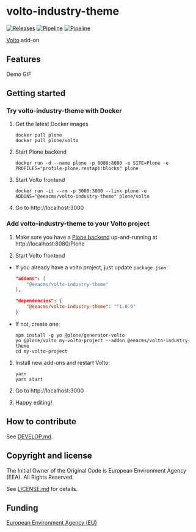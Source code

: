 # volto-industry-theme
[![Releases](https://img.shields.io/github/v/release/eea/volto-industry-theme)](https://github.com/eea/volto-industry-theme/releases)
[![Pipeline](https://ci.eionet.europa.eu/buildStatus/icon?job=volto-addons%2Fvolto-industry-theme%2Fmaster&subject=master)](https://ci.eionet.europa.eu/view/Github/job/volto-addons/job/volto-industry-theme/job/master/display/redirect)
[![Pipeline](https://ci.eionet.europa.eu/buildStatus/icon?job=volto-addons%2Fvolto-industry-theme%2Fdevelop&subject=develop)](https://ci.eionet.europa.eu/view/Github/job/volto-addons/job/volto-industry-theme/job/develop/display/redirect)

[Volto](https://github.com/plone/volto) add-on

## Features

Demo GIF

## Getting started

### Try volto-industry-theme with Docker

1. Get the latest Docker images

   ```
   docker pull plone
   docker pull plone/volto
   ```

1. Start Plone backend
   ```
   docker run -d --name plone -p 8080:8080 -e SITE=Plone -e PROFILES="profile-plone.restapi:blocks" plone
   ```

1. Start Volto frontend

   ```
   docker run -it --rm -p 3000:3000 --link plone -e ADDONS="@eeacms/volto-industry-theme" plone/volto
   ```

1. Go to http://localhost:3000

### Add volto-industry-theme to your Volto project

1. Make sure you have a [Plone backend](https://plone.org/download) up-and-running at http://localhost:8080/Plone

1. Start Volto frontend

* If you already have a volto project, just update `package.json`:

   ```JSON
   "addons": [
       "@eeacms/volto-industry-theme"
   ],

   "dependencies": {
       "@eeacms/volto-industry-theme": "^1.0.0"
   }
   ```

* If not, create one:

   ```
   npm install -g yo @plone/generator-volto
   yo @plone/volto my-volto-project --addon @eeacms/volto-industry-theme
   cd my-volto-project
   ```

1. Install new add-ons and restart Volto:

   ```
   yarn
   yarn start
   ```

1. Go to http://localhost:3000

1. Happy editing!

## How to contribute

See [DEVELOP.md](https://github.com/eea/volto-industry-theme/blob/master/DEVELOP.md).

## Copyright and license

The Initial Owner of the Original Code is European Environment Agency (EEA).
All Rights Reserved.

See [LICENSE.md](https://github.com/eea/volto-industry-theme/blob/master/LICENSE.md) for details.

## Funding

[European Environment Agency (EU)](http://eea.europa.eu)
